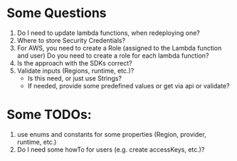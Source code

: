 
# Some Questions

1. Do I need to update lambda functions, when redeploying one?
2. Where to store Security Credentials?
3. For AWS, you need to create a Role (assigned to the Lambda function and user)
Do you need to create a role for each lambda function?
4. Is the approach with the SDKs correct?
5. Validate inputs (Regions, runtime, etc.)?
   - Is this need, or just use Strings?
   - If needed, provide some predefined values or get via api or validate?


# Some TODOs:
1. use enums and constants for some properties (Region, provider, runtime, etc.)
2. Do I need some howTo for users (e.g. create accessKeys, etc.)?